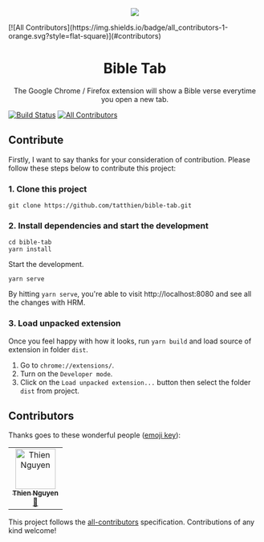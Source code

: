 <p align="center"><a href="https://chrome.google.com/webstore/detail/bible-tab/kncfgmibnbpjiebgonkmpgdoaedjkaed" target="_blank"><img src="https://raw.githubusercontent.com/tatthien/bible-tab/master/public/img/icon-128.png"></a></p>
[![All Contributors](https://img.shields.io/badge/all_contributors-1-orange.svg?style=flat-square)](#contributors)

 <h1 align="center">Bible Tab</h1>	
 
 <p align="center">The Google Chrome / Firefox extension will show a Bible verse everytime you open a new tab.</p>	
 
[![Build Status](https://travis-ci.org/tatthien/bible-tab.svg?branch=master)](https://travis-ci.org/tatthien/bible-tab)	
[![All Contributors](https://img.shields.io/badge/all_contributors-3-orange.svg?style=flat-square)](#contributors)	

## Contribute	

Firstly, I want to say thanks for your consideration of contribution. Please follow these steps below to contribute this project:	

### 1. Clone this project

```shell
git clone https://github.com/tatthien/bible-tab.git
```

### 2. Install dependencies and start the development

```
cd bible-tab
yarn install
```

Start the development.

```
yarn serve
```

By hitting `yarn serve`, you're able to visit http://localhost:8080 and see all the changes with HRM.

### 3. Load unpacked extension

Once you feel happy with how it looks, run `yarn build` and load source of extension in folder `dist`.

1. Go to `chrome://extensions/`.	
2. Turn on the `Developer mode`.	
3. Click on the `Load unpacked extension...` button then select the folder `dist` from project.

## Contributors

Thanks goes to these wonderful people ([emoji key](https://allcontributors.org/docs/en/emoji-key)):

<!-- ALL-CONTRIBUTORS-LIST:START - Do not remove or modify this section -->
<!-- prettier-ignore -->
<table><tr><td align="center"><a href="http://tatthien.com"><img src="https://avatars1.githubusercontent.com/u/3280351?v=4" width="80px;" alt="Thien Nguyen"/><br /><sub><b>Thien Nguyen</b></sub></a><br /><a href="https://github.com/tatthien/Bible Tab/commits?author=tatthien" title="Documentation">📖</a></td></tr></table>

<!-- ALL-CONTRIBUTORS-LIST:END -->

This project follows the [all-contributors](https://github.com/all-contributors/all-contributors) specification. Contributions of any kind welcome!